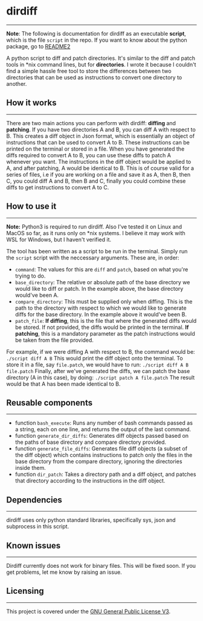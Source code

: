 # dirdiff

-----------------------------------------------------------------

**Note**: The following is documentation for dirdiff as an executable **script**, which is the file `script` in the repo. If you want to know about the python package, go to [README2](https://github.com/vishant-nambiar/dirdiff/blob/main/README2.md)

A python script to diff and patch directories. It's similar to the diff and patch tools in \*nix command lines, but for **directories**. I wrote it because I couldn't find a simple hassle free tool to store the differences between two directories that can be used as instructions to convert one directory to another.

## How it works

------------------------------

There are two main actions you can perform with dirdiff: **diffing** and **patching**.
If you have two directories A and B, you can diff A with respect to B. This creates a diff object in Json format, which is essentially an object of instructions that can be used to convert A to B. These instructions can be printed on the terminal or stored in a file.
When you have generated the diffs required to convert A to B, you can use these diffs to patch A whenever you want. The instructions in the diff object would be applied to A, and after patching, A would be identical to B. This is of course valid for a series of files, i.e if you are working on a file and save it as A, then B, then C, you could diff A and B, then B and C, finally you could combine these diffs to get instructions to convert A to C.

## How to use it

------------------------------------------------

**Note:** Python3 is required to run dirdiff. Also I've tested it on Linux and MacOS so far, as it runs only on *nix systems. I believe it may work with WSL for Windows, but I haven't verified it.

The tool has been written as a script to be run in the terminal. Simply run the `script` script with the neccessary arguments. These are, in order:
 - `command`: The values for this are `diff` and `patch`, based on what you're trying to do.
 - `base_directory`: The relative or absolute path of the base directory we would like to diff or patch. In the example above, the base directory would've been A.
 - `compare_directory`: This must be supplied only when diffing. This is the path to the directory with respect to which we would like to generate diffs for the base directory. In the example above it would've been B.
 - `patch_file`: **If diffing**, this is the file that where the generated diffs would be stored. If not provided, the diffs would be printed in the terminal. **If patching**, this is a mandatory parameter as the patch instructions would be taken from the file provided.
 
For example, if we were diffing A with respect to B, the command would be:
`./script diff A B`
This would print the diff object onto the terminal. To store it in a file, say `file.patch`, we would have to run:
`./script diff A B file.patch`
Finally, after we've generated the diffs, we can patch the base directory (A in this case), by doing:
`./script patch A file.patch`
The result would be that A has been made identical to B.

## Reusable components

--------------------------------------------

- function `bash_execute`: Runs any number of bash commands passed as a string, each on one line, and returns the output of the last command.
- function `generate_dir_diffs`: Generates diff objects passed based on the paths of base directory and compare directory provided.
- function `generate_file_diffs`: Generates file diff objects (a subset of the diff object) which contains instructions to patch only the files in the base directory from the compare directory, ignoring the directories inside them.
- function `dir_patch`: Takes a directory path and a diff object, and patches that directory according to the instructions in the diff object.

## Dependencies
------------------------------------------------------------
dirdiff uses only python standard libraries, specifically sys, json and subprocess in this script.

## Known issues

------------------------------------------

Dirdiff currently does not work for binary files. This will be fixed soon.
If you get problems, let me know by raising an issue.

## Licensing
--------------------------------------------
This project is covered under the [GNU General Public License V3](https://www.gnu.org/licenses/gpl-3.0.en.html).
